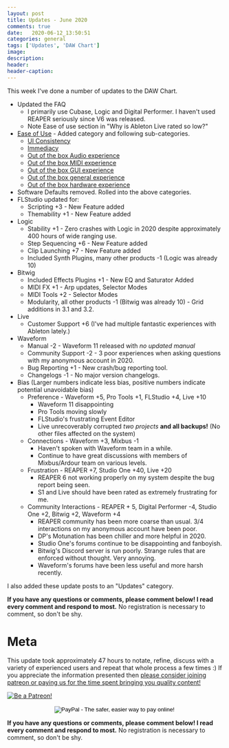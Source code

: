 ```yaml
---
layout: post
title: Updates - June 2020
comments: true
date:   2020-06-12_13:50:51 
categories: general
tags: ['Updates', 'DAW Chart']
image:
description:
header:
header-caption:
---
```


This week I've done a number of updates to the DAW Chart.

* Updated the FAQ
    * I primarily use Cubase, Logic and Digital Performer. I haven't used REAPER seriously since V6 was released.
    * Note Ease of use section in "Why is Ableton Live rated so low?"
* [Ease of Use](/DAW-Explain.html#ease-of-use) - Added category and following sub-categories.
    * [UI Consistency](/DAW-Explain.html#ui-consistency)
    * [Immediacy](/DAW-Explain.html#immediacy)
    * [Out of the box Audio experience](/DAW-Explain.html#ootb-audio)
    * [Out of the box MIDI experience](/DAW-Explain.html#ootb-midi)
    * [Out of the box GUI experience](/DAW-Explain.html#ootb-gui)
    * [Out of the box general experience](/DAW-Explain.html#ootb-general)
    * [Out of the box hardware experience](/DAW-Explain.html#ootb-hardware)
* Software Defaults removed. Rolled into the above categories.
* FLStudio updated for:
    * Scripting +3 - New Feature added
    * Themability +1 - New Feature added
* Logic
    * Stability +1 - Zero crashes with Logic in 2020 despite approximately 400 hours of wide ranging use.
    * Step Sequencing +6 - New Feature added
    * Clip Launching +7 - New Feature added
    * Included Synth Plugins, many other products -1 (Logic was already 10)
* Bitwig
    * Included Effects Plugins +1 - New EQ and Saturator Added
    * MIDI FX +1 - Arp updates, Selector Modes
    * MIDI Tools +2 - Selector Modes
    * Modularity, all other products -1 (Bitwig was already 10) - Grid additions in 3.1 and 3.2.
* Live
    * Customer Support +6  (I've had multiple fantastic experiences with Ableton lately.)
* Waveform
    * Manual -2 - Waveform 11 released with _no updated manual_
    * Community Support -2 - 3 poor experiences when asking questions with my anonymous account in 2020.
    * Bug Reporting +1 - New crash/bug reporting tool.
    * Changelogs -1 - No major version changelogs.
* Bias (Larger numbers indicate less bias, positive numbers indicate potential unavoidable bias)
    * Preference - Waveform +5, Pro Tools +1, FLStudio +4, Live +10
        * Waveform 11 disappointing
        * Pro Tools moving slowly
        * FLStudio's frustrating Event Editor 
        * Live unrecoverably corrupted _two projects_ **and all backups!** (No other files affected on the system)
    * Connections - Waveform +3, Mixbus -1
        * Haven't spoken with Waveform team in a while.
        * Continue to have great discussions with members of Mixbus/Ardour team on various levels.
    * Frustration - REAPER +7, Studio One +40, Live +20 
        * REAPER 6 not working properly on my system despite the bug report being seen. 
        * S1 and Live should have been rated as extremely frustrating for me.
    * Community Interactions - REAPER + 5, Digital Performer -4, Studio One +2, Bitwig +2, Waveform +4
        * REAPER community has been more coarse than usual. 3/4 interactions on my anonymous account have been poor.
        * DP's Motunation has been chiller and more helpful in 2020.
        * Studio One's forums continue to be disappointing and fanboyish.
        * Bitwig's Discord server is run poorly. Strange rules that are enforced without thought. Very annoying.
        * Waveform's forums have been less useful and more harsh recently.


I also added these update posts to an "Updates" category.

**If you have any questions or comments, please comment below! I read every comment and respond to most.** No registration is necessary to comment, so don't be shy.

# Meta

This update took approximately 47 hours to notate, refine, discuss with a variety of experienced users and repeat that whole process a few times :) If you appreciate the information presented then <a href="/DonateNow/">please consider joining patreon or paying us for the time spent bringing you quality content!</a>

<a href="https://www.patreon.com/bePatron?u=7465992"> <img class="patreon-button" src="/assets/Patreon.png" alt="Be a Patreon!"></a>

<form style="text-align: center;" action="https://www.paypal.com/cgi-bin/webscr" method="post" target="_top">
<input type="hidden" name="cmd" value="_s-xclick">
<input type="hidden" name="hosted_button_id" value="BR247JAZBTUJJ">
<input type="image" src="https://www.paypalobjects.com/en_US/i/btn/btn_donateCC_LG.gif" border="0" name="submit" alt="PayPal - The safer, easier way to pay online!">
<img alt="" border="0" src="https://www.paypalobjects.com/en_US/i/scr/pixel.gif" width="1" height="1">
</form>

**If you have any questions or comments, please comment below! I read every comment and respond to most.** No registration is necessary to comment, so don't be shy.

